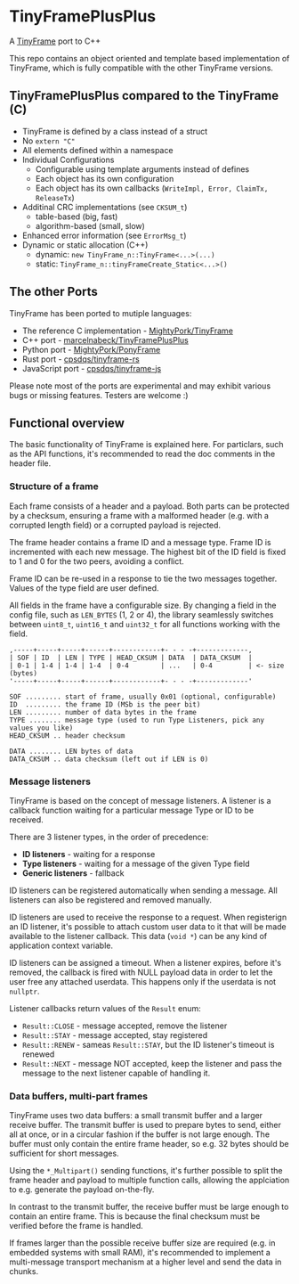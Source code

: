 # TinyFramePlusPlus

A [TinyFrame](https://github.com/MightyPork/TinyFrame) port to C++

This repo contains an object oriented and template based implementation of TinyFrame, which is fully compatible with the other TinyFrame versions.

## TinyFramePlusPlus compared to the TinyFrame (C)

- TinyFrame is defined by a class instead of a struct
- No `extern "C"`
- All elements defined within a namespace
- Individual Configurations
  - Configurable using template arguments instead of defines
  - Each object has its own configuration
  - Each object has its own callbacks (`WriteImpl, Error, ClaimTx, ReleaseTx`)
- Additinal CRC implementations (see `CKSUM_t`)
  - table-based (big, fast)
  - algorithm-based (small, slow)
- Enhanced error information (see `ErrorMsg_t`)
- Dynamic or static allocation (C++)
  - dynamic: `new TinyFrame_n::TinyFrame<...>(...)`
  - static: `TinyFrame_n::tinyFrameCreate_Static<...>()`

## The other Ports

TinyFrame has been ported to mutiple languages:

- The reference C implementation - [MightyPork/TinyFrame](https://github.com/MightyPork/TinyFrame)
- C++ port - [marcelnabeck/TinyFramePlusPlus](https://github.com/marcelnabeck/TinyFramePlusPlus)
- Python port - [MightyPork/PonyFrame](https://github.com/MightyPork/PonyFrame)
- Rust port - [cpsdqs/tinyframe-rs](https://github.com/cpsdqs/tinyframe-rs)
- JavaScript port - [cpsdqs/tinyframe-js](https://github.com/cpsdqs/tinyframe-js)

Please note most of the ports are experimental and may exhibit various bugs or missing
features. Testers are welcome :)

## Functional overview

The basic functionality of TinyFrame is explained here. For particlars, such as the
API functions, it's recommended to read the doc comments in the header file.

### Structure of a frame

Each frame consists of a header and a payload. Both parts can be protected by a checksum,
ensuring a frame with a malformed header (e.g. with a corrupted length field) or a corrupted
payload is rejected.

The frame header contains a frame ID and a message type. Frame ID is incremented with each
new message. The highest bit of the ID field is fixed to 1 and 0 for the two peers,
avoiding a conflict.

Frame ID can be re-used in a response to tie the two messages together. Values of the
type field are user defined.

All fields in the frame have a configurable size. By changing a field in the config
file, such as `LEN_BYTES` (1, 2 or 4), the library seamlessly switches between `uint8_t`,
`uint16_t` and `uint32_t` for all functions working with the field.

```text
,-----+-----+-----+------+------------+- - - -+-------------,
| SOF | ID  | LEN | TYPE | HEAD_CKSUM | DATA  | DATA_CKSUM  |
| 0-1 | 1-4 | 1-4 | 1-4  | 0-4        | ...   | 0-4         | <- size (bytes)
'-----+-----+-----+------+------------+- - - -+-------------'

SOF ......... start of frame, usually 0x01 (optional, configurable)
ID  ......... the frame ID (MSb is the peer bit)
LEN ......... number of data bytes in the frame
TYPE ........ message type (used to run Type Listeners, pick any values you like)
HEAD_CKSUM .. header checksum

DATA ........ LEN bytes of data
DATA_CKSUM .. data checksum (left out if LEN is 0)
```

### Message listeners

TinyFrame is based on the concept of message listeners. A listener is a callback function
waiting for a particular message Type or ID to be received.

There are 3 listener types, in the order of precedence:

- **ID listeners** - waiting for a response
- **Type listeners** - waiting for a message of the given Type field
- **Generic listeners** - fallback

ID listeners can be registered automatically when sending a message. All listeners can
also be registered and removed manually.

ID listeners are used to receive the response to a request. When registerign an ID
listener, it's possible to attach custom user data to it that will be made available to
the listener callback. This data (`void *`) can be any kind of application context
variable.

ID listeners can be assigned a timeout. When a listener expires, before it's removed,
the callback is fired with NULL payload data in order to let the user free any
attached userdata. This happens only if the userdata is not `nullptr`.

Listener callbacks return values of the `Result` enum:

- `Result::CLOSE` - message accepted, remove the listener
- `Result::STAY` - message accepted, stay registered
- `Result::RENEW` - sameas `Result::STAY`, but the ID listener's timeout is renewed
- `Result::NEXT` - message NOT accepted, keep the listener and pass the message to the next
              listener capable of handling it.

### Data buffers, multi-part frames

TinyFrame uses two data buffers: a small transmit buffer and a larger receive buffer.
The transmit buffer is used to prepare bytes to send, either all at once, or in a
circular fashion if the buffer is not large enough. The buffer must only contain the entire
frame header, so e.g. 32 bytes should be sufficient for short messages.

Using the `*_Multipart()` sending functions, it's further possible to split the frame
header and payload to multiple function calls, allowing the applciation to e.g. generate
the payload on-the-fly.

In contrast to the transmit buffer, the receive buffer must be large enough to contain
an entire frame. This is because the final checksum must be verified before the frame
is handled.

If frames larger than the possible receive buffer size are required (e.g. in embedded
systems with small RAM), it's recommended to implement a multi-message transport mechanism
at a higher level and send the data in chunks.
